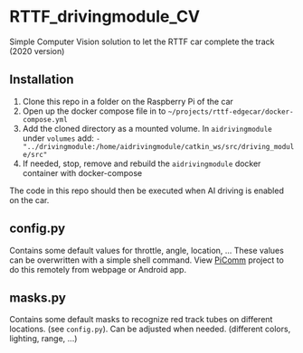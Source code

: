 # RTTF_drivingmodule_CV

Simple Computer Vision solution to let the RTTF car complete the track (2020 version)

## Installation

1. Clone this repo in a folder on the Raspberry Pi of the car
2. Open up the docker compose file in to `~/projects/rttf-edgecar/docker-compose.yml`
3. Add the cloned directory as a mounted volume. In `aidrivingmodule` under `volumes` add:
  `- "../drivingmodule:/home/aidrivingmodule/catkin_ws/src/driving_module/src"`
4. If needed, stop, remove and rebuild the `aidrivingmodule` docker container with docker-compose

The code in this repo should then be executed when AI driving is enabled on the car.

## config.py

Contains some default values for throttle, angle, location, ... These values can be overwritten with a simple shell command. View [PiComm](https://github.com/SamVanderstraeten/PiComm) project to do this remotely from webpage or Android app.

## masks.py

Contains some default masks to recognize red track tubes on different locations. (see `config.py`).
Can be adjusted when needed. (different colors, lighting, range, ...)
